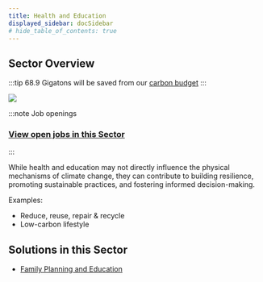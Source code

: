 ```yaml
---
title: Health and Education
displayed_sidebar: docSidebar
# hide_table_of_contents: true
---
```


## Sector Overview

:::tip 68.9 Gigatons will be saved from our [carbon budget](../glossary/#carbon-budget)
:::

![](/../static/img/healthy-lifestyle.jpg)

:::note Job openings
### [View open jobs in this Sector](https://climatebase.org/jobs?l=&q=&sectors=Research+%26+Education&p=0&remote=false)

<!--This is the best strategy to accelerate your expertise as a top candidate-->
:::

While health and education may not directly influence the physical mechanisms of climate change, they can contribute to building resilience, promoting sustainable practices, and fostering informed decision-making.

Examples:

* Reduce, reuse, repair & recycle
* Low-carbon lifestyle

## Solutions in this Sector

* [Family Planning and Education](../solution-family-planning-and-education)
